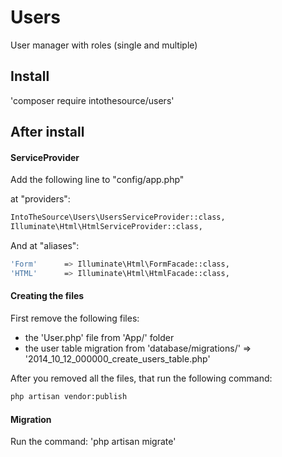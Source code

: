 # Users
User manager with roles (single and multiple)

## Install
'composer require intothesource/users'

## After install

#### ServiceProvider
Add the following line to "config/app.php"

at "providers":

```bash
IntoTheSource\Users\UsersServiceProvider::class,
Illuminate\Html\HtmlServiceProvider::class,
```

And at "aliases":

```bash
'Form'      => Illuminate\Html\FormFacade::class,
'HTML'      => Illuminate\Html\HtmlFacade::class,
```

#### Creating the files
First remove the following files:
- the 'User.php' file from 'App/' folder
- the user table migration from 'database/migrations/' => '2014_10_12_000000_create_users_table.php'

After you removed all the files, that run the following command:

```bash
php artisan vendor:publish
```

#### Migration

Run the command: 'php artisan migrate'